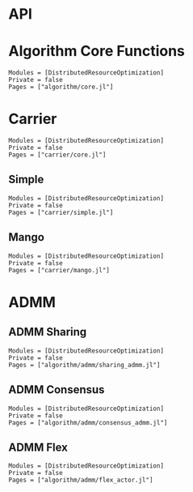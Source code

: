 # API

# Algorithm Core Functions

```@autodocs
Modules = [DistributedResourceOptimization]
Private = false
Pages = ["algorithm/core.jl"]
```

# Carrier

```@autodocs
Modules = [DistributedResourceOptimization]
Private = false
Pages = ["carrier/core.jl"]
```

## Simple

```@autodocs
Modules = [DistributedResourceOptimization]
Private = false
Pages = ["carrier/simple.jl"]
```

## Mango

```@autodocs
Modules = [DistributedResourceOptimization]
Private = false
Pages = ["carrier/mango.jl"]
```

# ADMM
## ADMM Sharing

```@autodocs
Modules = [DistributedResourceOptimization]
Private = false
Pages = ["algorithm/admm/sharing_admm.jl"]
```

## ADMM Consensus

```@autodocs
Modules = [DistributedResourceOptimization]
Private = false
Pages = ["algorithm/admm/consensus_admm.jl"]
```

## ADMM Flex

```@autodocs
Modules = [DistributedResourceOptimization]
Private = false
Pages = ["algorithm/admm/flex_actor.jl"]
```
